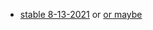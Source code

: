 -   [stable 8-13-2021](https://github.com/BGOOONZ-BLOG/bgoonz-blog2.0-v-5/commit/0c09a707f4bfddd974a31d97a4f8d716f1858ef8) or [or maybe](https://github.com/BGOOONZ-BLOG/bgoonz-blog2.0-v-5/commit/68fba78e36fffcf21288ea0e90e1075bf31b2a82)
